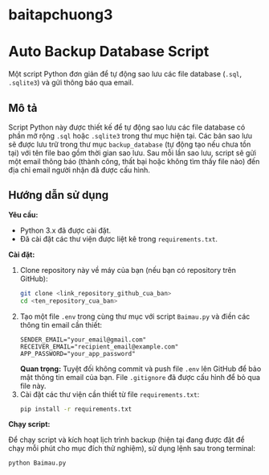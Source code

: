# baitapchuong3
# Auto Backup Database Script

Một script Python đơn giản để tự động sao lưu các file database (`.sql`, `.sqlite3`) và gửi thông báo qua email.

## Mô tả

Script Python này được thiết kế để tự động sao lưu các file database có phần mở rộng `.sql` hoặc `.sqlite3` trong thư mục hiện tại. Các bản sao lưu sẽ được lưu trữ trong thư mục `backup_database` (tự động tạo nếu chưa tồn tại) với tên file bao gồm thời gian sao lưu. Sau mỗi lần sao lưu, script sẽ gửi một email thông báo (thành công, thất bại hoặc không tìm thấy file nào) đến địa chỉ email người nhận đã được cấu hình.

## Hướng dẫn sử dụng

**Yêu cầu:**

* Python 3.x đã được cài đặt.
* Đã cài đặt các thư viện được liệt kê trong `requirements.txt`.

**Cài đặt:**

1.  Clone repository này về máy của bạn (nếu bạn có repository trên GitHub):
    ```bash
    git clone <link_repository_github_cua_ban>
    cd <ten_repository_cua_ban>
    ```
2.  Tạo một file `.env` trong cùng thư mục với script `Baimau.py` và điền các thông tin email cần thiết:
    ```
    SENDER_EMAIL="your_email@gmail.com"
    RECEIVER_EMAIL="recipient_email@example.com"
    APP_PASSWORD="your_app_password"
    ```
    **Quan trọng:** Tuyệt đối không commit và push file `.env` lên GitHub để bảo mật thông tin email của bạn. File `.gitignore` đã được cấu hình để bỏ qua file này.
3.  Cài đặt các thư viện cần thiết từ file `requirements.txt`:
    ```bash
    pip install -r requirements.txt
    ```

**Chạy script:**

Để chạy script và kích hoạt lịch trình backup (hiện tại đang được đặt để chạy mỗi phút cho mục đích thử nghiệm), sử dụng lệnh sau trong terminal:

```bash
python Baimau.py
